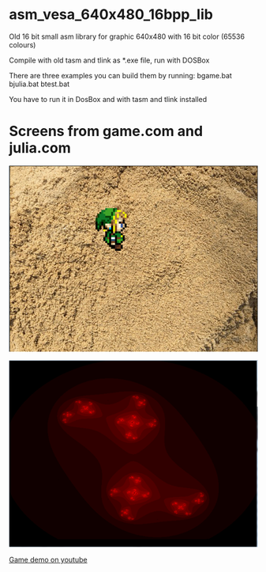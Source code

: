 # asm_vesa_640x480_16bpp_lib
Old 16 bit small asm library for graphic 640x480 with 16 bit color (65536 colours)

Compile with old tasm and tlink as *.exe file, run with DOSBox

There are three examples you can build them by running:
bgame.bat
bjulia.bat
btest.bat

You have to run it in DosBox and with tasm and tlink installed

# Screens from game.com and julia.com

![Alt text](/game_screen.png?raw=true "Screen")

![Alt text](/julia_screen.png?raw=true "Screen")

[Game demo on youtube](https://youtu.be/u7KOvX1h1ik)
